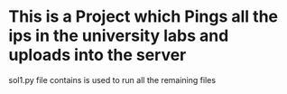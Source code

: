 # This is a Project which Pings all the ips in the university labs and uploads into the server

sol1.py file contains is used to run all the remaining files


